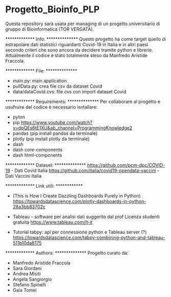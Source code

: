 # Progetto_Bioinfo_PLP
Questa repository sarà usata per managing di un progetto universitario di gruppo di Bioinformatica (TOR VERGATA).


************* Info: **************
Questo progetto ha come target quello di estrapolare dati statistici riguardanti Covid-19 in Italia e in altri paesi secondo criteri che sono ancora da decidere tramite python e librerie. Attualmente il codice è stato totalmente steso da Manfredo Aristide Fraccola.


************* File: **************
- main.py: main application
- pullData.py: crea file csv da dataset Covid
- data/dataCovid.cvs: file cvs con import dataset Covid


************* Requirements: **************
Per collaborare al progetto e usufruire del codice è necessario isntallare:
- pyton 
- pip https://www.youtube.com/watch?v=dpQEs6tE1XU&ab_channel=ProgrammingKnowledge2
- pandas (pip install pandas da terminale) 
- plotly (pip install plotly da terminale)
- dash
- dash core-components
- dash html-components


************* Dataset: **************
https://github.com/pcm-dpc/COVID-19 - Dati Covid Italia
https://github.com/italia/covid19-opendata-vaccini - Dati Vaccini Italia		


************* Link utili: ************
- (This is How I Create Dazzling Dashboards Purely in Python)
  https://towardsdatascience.com/plotly-dashboards-in-python-28a3bb83702c

- Tableau - software per analisi dati suggerito dal prof
  Licenza studenti gratuita
  https://www.tableau.com/it-it

- Tutorial tabpy: api per connessione python e Tableau server (?)
  https://towardsdatascience.com/tabpy-combining-python-and-tableau-511b10da8175


************* Authors: **************
Progetto curato da:
- Manfredo Aristide Fraccola
- Sara Giordani
- Andrea Misiti
- Angela Sangiorgio
- Stefano Spinelli
- Gaia Tomei




